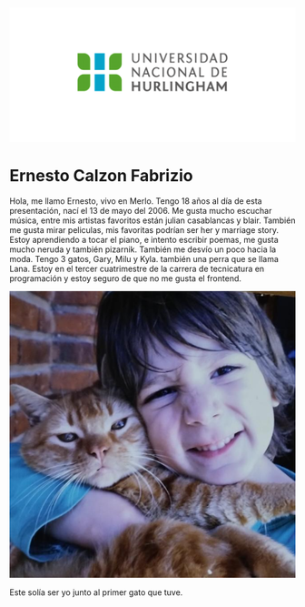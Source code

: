 ![Logo UNAHUR](./assets/UNAHUR.png)

# Ernesto Calzon Fabrizio

Hola, me llamo Ernesto, vivo en Merlo.
Tengo 18 años al día de esta presentación, nací el 13 de mayo del 2006. 
Me gusta mucho escuchar música, entre mis artistas favoritos están julian casablancas y blair.
También me gusta mirar peliculas, mis favoritas podrían ser her y marriage story.
Estoy aprendiendo a tocar el piano, e intento escribir poemas, me gusta mucho neruda y también pizarnik. 
También me desvío un poco hacia la moda.
Tengo 3 gatos, Gary, Milu y Kyla. también una perra que se llama Lana.
Estoy en el tercer cuatrimestre de la carrera de tecnicatura en programación y estoy seguro de que no me gusta el frontend.

![Logo UNAHUR](./assets/yo.png)

Este solía ser yo junto al primer gato que tuve.